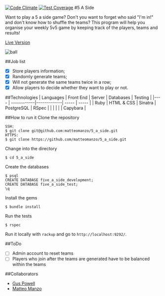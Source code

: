 [![Code Climate](https://codeclimate.com/github/matteomanzo/5_a_side/badges/gpa.svg)](https://codeclimate.com/github/matteomanzo/5_a_side) [![Test Coverage](https://codeclimate.com/github/matteomanzo/5_a_side/badges/coverage.svg)](https://codeclimate.com/github/matteomanzo/5_a_side)
#5 A Side

Want to play a 5 a side game? Don't you want to forget who said "I'm in!" and don't know how to shuffle the teams?
This program will help you organise your weekly 5v5 game by keeping track of the players, teams and results!

[Live Version](https://makers-five-a-side.herokuapp.com/)

![ball](/soccer.png)

##Job list

- [x] Store players information;
- [x] Randomly generate teams;
- [x] Will not generate the same teams twice in a row;
- [x] Allow players to decide whether they want to play or not.

##Technologies
| Languages | Front End   | Server  | Databases | Testing |
|----  | ------------|-------------| -----      | ----- |
| Ruby | HTML & CSS  | Sinatra     | PostgreSQL | RSpec |
|      |             |             |            | Capybara |

##How to run it
Clone the repository
```
SSH:
$ git clone git@github.com:matteomanzo/5_a_side.git
HTTPS:
$ git clone https://github.com/matteomanzo/5_a_side.git
```
Change into the directory
```
$ cd 5_a_side
```
Create the databases
```
$ psql
CREATE DATABASE five_a_side_development;
CREATE DATABASE five_a_side_test;
\q
```
Install the gems
```
$ bundle install
```
Run the tests
```
$ rspec
```
Run it locally with `rackup` and go to `http://localhost:9292/`.

##ToDo

- [ ] Admin account to reset teams
- [ ] Players who join after the teams are generated have to be balanced within the teams

##Collaborators

- [Gus Powell](https://github.com/guspowell)
- [Matteo Manzo](https://github.com/matteomanzo)
